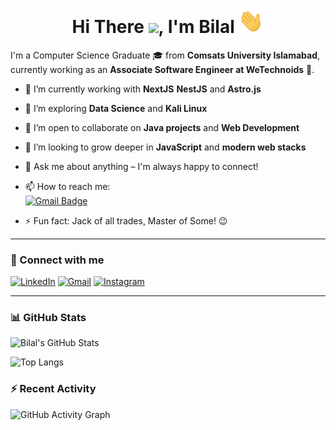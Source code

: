 <h1 align='center'>Hi There <img src="https://media.giphy.com/media/WUlplcMpOCEmTGBtBW/giphy.gif" width="40px">, I'm Bilal <img src="https://raw.githubusercontent.com/ABSphreak/ABSphreak/master/gifs/Hi.gif" width="40px" /></h1>

I'm a Computer Science Graduate 🎓 from **Comsats University Islamabad**, currently working as an **Associate Software Engineer at WeTechnoids** 💼.

- 🔭 I’m currently working with **NextJS** **NestJS** and **Astro.js**
- 🌱 I’m exploring **Data Science** and **Kali Linux**
- 👯 I’m open to collaborate on **Java projects** and **Web Development**
- 🤔 I’m looking to grow deeper in **JavaScript** and **modern web stacks**
- 💬 Ask me about anything – I'm always happy to connect!
- 📫 How to reach me:  
  [![Gmail Badge](https://img.shields.io/badge/-Gmail-c14438?style=flat-square&logo=Gmail&logoColor=white&link=mailto:bilalj3940@gmail.com)](mailto:bilalj3940@gmail.com)

- ⚡ Fun fact: Jack of all trades, Master of Some! 😉

---

### 🔗 Connect with me

[![LinkedIn](https://img.shields.io/badge/linkedin-%230077B5.svg?style=for-the-badge&logo=linkedin&logoColor=white&link=https://www.linkedin.com/in/bilal-javaid-a6964a247/)](https://www.linkedin.com/in/bilal-javaid-a6964a247/) 
[![Gmail](https://img.shields.io/badge/Gmail-D14836?style=for-the-badge&logo=gmail&logoColor=white&link=mailto:bilalj3940@gmail.com)](mailto:bilalj3940@gmail.com) 
[![Instagram](https://img.shields.io/badge/Instagram-%23E4405F.svg?style=for-the-badge&logo=Instagram&logoColor=white&link=https://instagram.com/bilal_javaid96?igshid=NTE5MzUyOTU=)](https://instagram.com/bilal_javaid96?igshid=NTE5MzUyOTU=)


---

### 📊 GitHub Stats

![Bilal's GitHub Stats](https://github-readme-stats.vercel.app/api?username=Bilal3940&show_icons=true&theme=radical)


![Top Langs](https://github-readme-stats.vercel.app/api/top-langs/?username=Bilal3940&layout=compact&theme=radical)

### ⚡ Recent Activity

![GitHub Activity Graph](https://github-readme-activity-graph.vercel.app/graph?username=Bilal3940&theme=github-compact)

